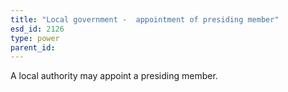 ```yaml
---
title: "Local government -  appointment of presiding member"
esd_id: 2126
type: power
parent_id:  
---
```


A local authority may appoint a presiding member. 

